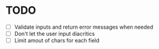 # TODO

- [ ] Validate inputs and return error messages when needed
- [ ] Don't let the user input diacritics
- [ ] Limit amout of chars for each field